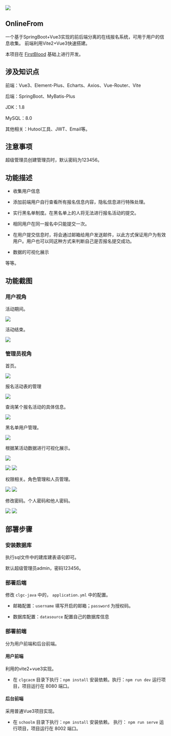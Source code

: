 ![](https://img-blog.csdnimg.cn/810efae628814a69b5fbb9fd8e20da73.png)
## OnlineFrom
一个基于SpringBoot+Vue3实现的前后端分离的在线报名系统，可用于用户的信息收集。
前端利用Vite2+Vue3快速搭建。

本项目在 [FirstBlood](https://github.com/HEEKDragonOne/FirstBlood) 基础上进行开发。

## 涉及知识点
前端：Vue3、Element-Plus、Echarts、Axios、Vue-Router、Vite

后端：SpringBoot、MyBatis-Plus

JDK：1.8

MySQL：8.0

其他相关：Hutool工具、JWT、Email等。

## 注意事项
超级管理员创建管理员时，默认密码为123456。

## 功能描述
- 收集用户信息

- 添加前端用户自行查看所有报名信息内容，隐私信息进行特殊处理。

- 实行黑名单制度。在黑名单上的人将无法进行报名活动的提交。

- 相同用户在同一报名中只能提交一次。

- 在用户提交信息时，将会通过邮箱给用户发送邮件，以此方式保证用户为有效用户。用户也可以同这种方式来判断自己是否报名提交成功。

- 数据的可视化展示

等等。

## 功能截图

### 用户视角
活动期间。

![](https://img-blog.csdnimg.cn/9020df0ac3bb445a84928bae80cc2890.png)

活动结束。

![](https://img-blog.csdnimg.cn/9f66010b7bde4fb9a5c98730cd6e4567.png)

### 管理员视角
首页。

![](https://img-blog.csdnimg.cn/d3339d43f86d43908dfc46b5539ea1ef.png)

报名活动表的管理

![](https://img-blog.csdnimg.cn/e055aed0551143d1954cc8728d23e9ea.png)


查询某个报名活动的具体信息。

![](https://img-blog.csdnimg.cn/ee6e0250d96a4392940a3c0fc11ced9f.png)

黑名单用户管理。

![](https://img-blog.csdnimg.cn/a8295a71eb84454cb07867fcf39bbb7e.png)

根据某活动数据进行可视化展示。

![](https://img-blog.csdnimg.cn/93e21055f8ba4c0a9c067960816c01f0.png)

![](https://img-blog.csdnimg.cn/253a66b50ed74690a52764ddaa193586.png)
![](https://img-blog.csdnimg.cn/f81a04643b404c71b2522133157e42c8.png)

权限相关。角色管理和人员管理。

![](https://img-blog.csdnimg.cn/5fdf0260949c4778a49edb19d135ad28.png)
![](https://img-blog.csdnimg.cn/6ef032a71bd44d7d9159c26223859e3f.png)

修改密码。个人密码和他人密码。

![](https://img-blog.csdnimg.cn/8ce033026d0f464ea2da84594eb8ba25.png)
![](https://img-blog.csdnimg.cn/2e87630e2adc47358b1fea088ef6b92e.png)


## 部署步骤

### 安装数据库
执行sql文件中的建库建表语句即可。

默认超级管理员admin，密码123456。

### 部署后端
修改 `clgc-java` 中的， `application.yml` 中的配置。
- 邮箱配置：`username` 填写开启的邮箱；`password` 为授权码。

- 数据库配置：`datasource` 配置自己的数据库信息

### 部署前端
分为用户前端和后台前端。

#### 用户前端
利用的vite2+vue3实现。
- 在 `clgcacm` 目录下执行：`npm install` 安装依赖。执行：`npm run dev` 运行项目，项目运行在 8080 端口。

#### 后台前端
采用普通Vue3项目实现。
- 在 `schoolm` 目录下执行：`npm install` 安装依赖。 执行： `npm run serve` 运行项目，项目运行在 8002 端口。

